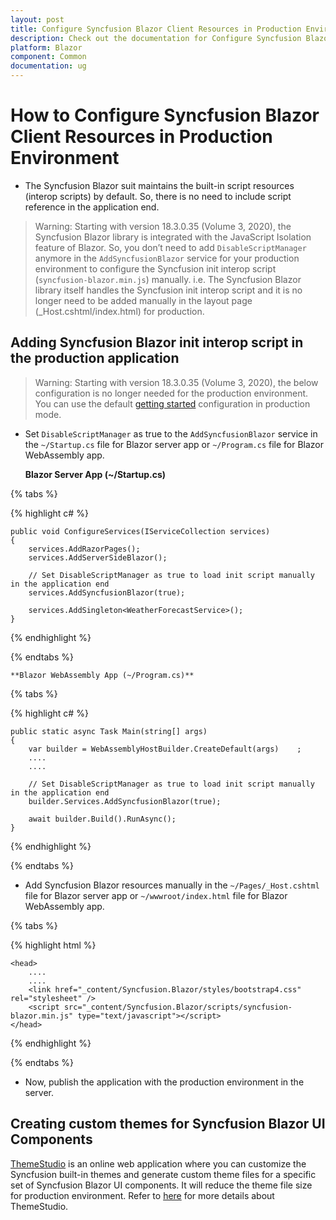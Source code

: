 ```yaml
---
layout: post
title: Configure Syncfusion Blazor Client Resources in Production Environment in Blazor - Syncfusion
description: Check out the documentation for Configure Syncfusion Blazor Client Resources in Production Environment in Blazor
platform: Blazor
component: Common
documentation: ug
---
```


# How to Configure Syncfusion Blazor Client Resources in Production Environment

* The Syncfusion Blazor suit maintains the built-in script resources (interop scripts) by default. So, there is no need to include script reference in the application end.

> Warning: Starting with version 18.3.0.35 (Volume 3, 2020), the Syncfusion Blazor library is integrated with the JavaScript Isolation feature of Blazor. So, you don’t need to add `DisableScriptManager` anymore in the `AddSyncfusionBlazor` service for your production environment to configure the Syncfusion init interop script (`syncfusion-blazor.min.js`) manually. i.e. The Syncfusion Blazor library itself handles the Syncfusion init interop script and it is no longer need to be added manually in the layout page (_Host.cshtml/index.html) for production.

## Adding Syncfusion Blazor init interop script in the production application

> Warning: Starting with version 18.3.0.35 (Volume 3, 2020), the below configuration is no longer needed for the production environment. You can use the default [getting started](https://blazor.syncfusion.com/documentation/getting-started/blazor-server-side-visual-studio-2019/#importing-syncfusion-blazor-component-in-the-application) configuration in production mode.

* Set `DisableScriptManager` as true to the `AddSyncfusionBlazor` service in the `~/Startup.cs` file for Blazor server app or `~/Program.cs` file for Blazor WebAssembly app.

    **Blazor Server App (~/Startup.cs)**

{% tabs %}

{% highlight c# %}

    public void ConfigureServices(IServiceCollection services)
    {
        services.AddRazorPages();
        services.AddServerSideBlazor();

        // Set DisableScriptManager as true to load init script manually in the application end
        services.AddSyncfusionBlazor(true);

        services.AddSingleton<WeatherForecastService>();
    }

{% endhighlight %}

{% endtabs %}

    **Blazor WebAssembly App (~/Program.cs)**
{% tabs %}

{% highlight c# %}

    public static async Task Main(string[] args)
    {
        var builder = WebAssemblyHostBuilder.CreateDefault(args)    ;
        ....
        ....

        // Set DisableScriptManager as true to load init script manually in the application end
        builder.Services.AddSyncfusionBlazor(true);

        await builder.Build().RunAsync();
    }

{% endhighlight %}

{% endtabs %}

* Add Syncfusion Blazor resources manually in the `~/Pages/_Host.cshtml` file for Blazor server app or `~/wwwroot/index.html` file for Blazor WebAssembly app.

{% tabs %}

{% highlight html %}

    <head>
        ....
        ....
        <link href="_content/Syncfusion.Blazor/styles/bootstrap4.css" rel="stylesheet" />
        <script src="_content/Syncfusion.Blazor/scripts/syncfusion-blazor.min.js" type="text/javascript"></script>
    </head>

{% endhighlight %}

{% endtabs %}

* Now, publish the application with the production environment in the server.

## Creating custom themes for Syncfusion Blazor UI Components

[ThemeStudio](http://ej2.syncfusion.com/themestudio/) is an online web application where you can customize the Syncfusion built-in themes and generate custom theme files for a specific set of Syncfusion Blazor UI components. It will reduce the theme file size for production environment. Refer to [here](https://blazor.syncfusion.com/documentation/appearance/theme-studio/) for more details about ThemeStudio.
